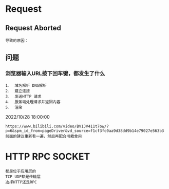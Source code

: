 # Request

## Request Aborted
```text
导致的原因：

```

## 问题
### 浏览器输入URL按下回车键，都发生了什么
```
1.  域名解析 DNS解析
2.  建立连接
3.  发送HTTP 请求
4.  服务端处理请求并返回内容
5.  渲染
```

2022/10/28 18:00:00
``` 
https://www.bilibili.com/video/BV1JV411t7ow/?p=6&spm_id_from=pageDriver&vd_source=f1cf3fc0aa9d38dd9b14e79027e563b3
前面的建议重新看一遍，然后再配合书籍食用
```

# HTTP RPC SOCKET
``` 
都是位于应用层的
TCP UDP都是传输层
选择HTTP还是RPC
```
